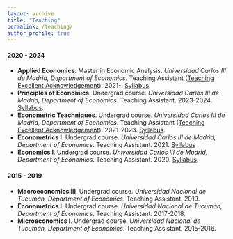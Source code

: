 ```yaml
---
layout: archive
title: "Teaching"
permalink: /teaching/
author_profile: true
---
```


#### 2020 - 2024 

+ **Applied Economics**. Master in Economic Analysis. *Universidad Carlos III de Madrid, Department of Economics*. Teaching Assistant ([Teaching Excellent Acknowledgement](https://drive.google.com/file/d/1v2y8XvHJGtvNGVfubLPBis9HZqMjQ3Ja/view?usp=sharing)). 2021-. [Syllabus](https://drive.google.com/file/d/1Gj8pe0lXKzEIRGXd8bGn1rG157hSr3tP/view?usp=sharing).
+  **Principles of Economics**. Undergrad course. *Universidad Carlos III de Madrid, Department of Economics*. Teaching Assistant. 2023-2024. [Syllabus](https://drive.google.com/file/d/1QOItUqiuhLNznWt_v_sOiQtAW39PJtbH/view?usp=sharing).
+ **Econometric Teachniques**. Undergrad course. *Universidad Carlos III de Madrid, Department of Economics*. Teaching Assistant ([Teaching Excellent Acknowledgement](https://drive.google.com/file/d/18HBryfwJ-DUDkf1jZREgpxiePFN1NJnI/view?usp=sharing)). 2021-2023. [Syllabus](https://drive.google.com/file/d/1CUfSM_WYj35qjoLYzakwv1bK0gWXSf50/view?usp=sharing).
+ **Econometrics I**. Undergrad course. *Universidad Carlos III de Madrid, Department of Economics*. Teaching Assistant. 2021. [Syllabus](https://drive.google.com/file/d/1TfRZ6jdRmyOEbv7OlZedj8hrW3DfiVi6/view?usp=sharing) 
+ **Economics I**. Undergrad course. *Universidad Carlos III de Madrid, Department of Economics*. Teaching Assistant. 2020. [Syllabus](https://drive.google.com/file/d/1xj60_mGMbYZEvqobRgHj_FC82oCV4m7n/view?usp=sharing). 

#### 2015 - 2019 

+ **Macroeconomics III**. Undergrad course. *Universidad Nacional de Tucumán, Department of Economics*. Teaching Assistant. 2019. 
+ **Econometrics I**. Undergrad course. *Universidad Nacional de Tucumán, Department of Economics*. Teaching Assistant. 2017-2018. 
+ **Microeconomics I**. Undergrad course. *Universidad Nacional de Tucumán, Department of Economics*. Teaching Assistant. 2015-2016. 

